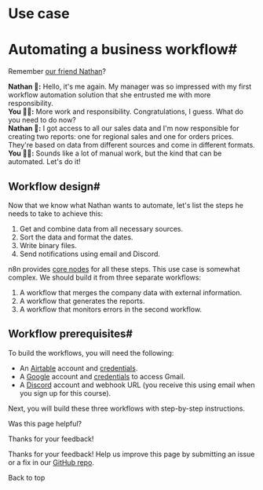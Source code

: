 # Use case

[ ](https://github.com/n8n-io/n8n-docs/edit/main/docs/courses/level-two/chapter-5/chapter-5.0.md "Edit this page")

# Automating a business workflow#

Remember [our friend Nathan](../../../level-one/chapter-3/)?

**Nathan 🙋:** Hello, it's me again. My manager was so impressed with my first workflow automation solution that she entrusted me with more responsibility.  
**You 👩‍🔧:** More work and responsibility. Congratulations, I guess. What do you need to do now?  
**Nathan 🙋:** I got access to all our sales data and I'm now responsible for creating two reports: one for regional sales and one for orders prices. They're based on data from different sources and come in different formats.  
**You 👩‍🔧:** Sounds like a lot of manual work, but the kind that can be automated. Let's do it!

## Workflow design#

Now that we know what Nathan wants to automate, let's list the steps he needs to take to achieve this:

  1. Get and combine data from all necessary sources.
  2. Sort the data and format the dates.
  3. Write binary files.
  4. Send notifications using email and Discord.



n8n provides [core nodes](../../../../integrations/builtin/node-types/#core-nodes) for all these steps. This use case is somewhat complex. We should build it from three separate workflows:

  1. A workflow that merges the company data with external information.
  2. A workflow that generates the reports.
  3. A workflow that monitors errors in the second workflow.



## Workflow prerequisites#

To build the workflows, you will need the following:

  * An [Airtable](https://airtable.com/) account and [credentials](../../../../integrations/builtin/credentials/airtable/).
  * A [Google](https://www.google.com/account/about/) account and [credentials](../../../../integrations/builtin/credentials/google/) to access Gmail.
  * A [Discord](https://discord.com/) account and webhook URL (you receive this using email when you sign up for this course).



Next, you will build these three workflows with step-by-step instructions.

Was this page helpful? 

Thanks for your feedback! 

Thanks for your feedback! Help us improve this page by submitting an issue or a fix in our [GitHub repo](https://github.com/n8n-io/n8n-docs). 

Back to top 
